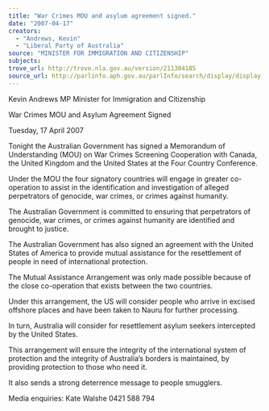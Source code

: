 ```yaml
---
title: "War Crimes MOU and asylum agreement signed."
date: "2007-04-17"
creators:
  - "Andrews, Kevin"
  - "Liberal Party of Australia"
source: "MINISTER FOR IMMIGRATION AND CITIZENSHIP"
subjects:
trove_url: http://trove.nla.gov.au/version/211304185
source_url: http://parlinfo.aph.gov.au/parlInfo/search/display/display.w3p;query=Id%3A%22media/pressrel/NRTM6%22
---
```


 

 Kevin Andrews MP  Minister for Immigration and Citizenship 

 

 

 War Crimes MOU and Asylum Agreement Signed 

 Tuesday, 17 April 2007 

 Tonight the Australian Government has signed a Memorandum of  Understanding (MOU) on War Crimes Screening Cooperation with Canada,  the United Kingdom and the United States at the Four Country Conference. 

 Under the MOU the four signatory countries will engage in greater co-operation to assist in the identification and investigation of alleged  perpetrators of genocide, war crimes, or crimes against humanity. 

 The Australian Government is committed to ensuring that perpetrators of  genocide, war crimes, or crimes against humanity are identified and brought  to justice. 

 The Australian Government has also signed an agreement with the United  States of America to provide mutual assistance for the resettlement of people  in need of international protection. 

 The Mutual Assistance Arrangement was only made possible because of the  close co-operation that exists between the two countries. 

 Under this arrangement, the US will consider people who arrive in excised  offshore places and have been taken to Nauru for further processing. 

 In turn, Australia will consider for resettlement asylum seekers intercepted by  the United States. 

 This arrangement will ensure the integrity of the international system of  protection and the integrity of Australia’s borders is maintained, by providing  protection to those who need it. 

 It also sends a strong deterrence message to people smugglers. 

 Media enquiries: Kate Walshe 0421 588 794  

 

